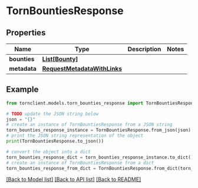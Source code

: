 # TornBountiesResponse


## Properties

Name | Type | Description | Notes
------------ | ------------- | ------------- | -------------
**bounties** | [**List[Bounty]**](Bounty.md) |  | 
**metadata** | [**RequestMetadataWithLinks**](RequestMetadataWithLinks.md) |  | 

## Example

```python
from tornclient.models.torn_bounties_response import TornBountiesResponse

# TODO update the JSON string below
json = "{}"
# create an instance of TornBountiesResponse from a JSON string
torn_bounties_response_instance = TornBountiesResponse.from_json(json)
# print the JSON string representation of the object
print(TornBountiesResponse.to_json())

# convert the object into a dict
torn_bounties_response_dict = torn_bounties_response_instance.to_dict()
# create an instance of TornBountiesResponse from a dict
torn_bounties_response_from_dict = TornBountiesResponse.from_dict(torn_bounties_response_dict)
```
[[Back to Model list]](../README.md#documentation-for-models) [[Back to API list]](../README.md#documentation-for-api-endpoints) [[Back to README]](../README.md)


